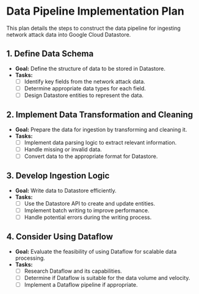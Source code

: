 # Data Pipeline Implementation Plan

This plan details the steps to construct the data pipeline for ingesting network attack data into Google Cloud Datastore.

## 1. Define Data Schema

*   **Goal:** Define the structure of data to be stored in Datastore.
*   **Tasks:**
    *   [ ] Identify key fields from the network attack data.
    *   [ ] Determine appropriate data types for each field.
    *   [ ] Design Datastore entities to represent the data.

## 2. Implement Data Transformation and Cleaning

*   **Goal:** Prepare the data for ingestion by transforming and cleaning it.
*   **Tasks:**
    *   [ ] Implement data parsing logic to extract relevant information.
    *   [ ] Handle missing or invalid data.
    *   [ ] Convert data to the appropriate format for Datastore.

## 3. Develop Ingestion Logic

*   **Goal:** Write data to Datastore efficiently.
*   **Tasks:**
    *   [ ] Use the Datastore API to create and update entities.
    *   [ ] Implement batch writing to improve performance.
    *   [ ] Handle potential errors during the writing process.

## 4. Consider Using Dataflow

*   **Goal:** Evaluate the feasibility of using Dataflow for scalable data processing.
*   **Tasks:**
    *   [ ] Research Dataflow and its capabilities.
    *   [ ] Determine if Dataflow is suitable for the data volume and velocity.
    *   [ ] Implement a Dataflow pipeline if appropriate.